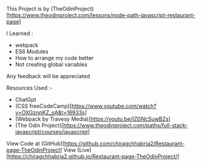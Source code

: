 This Project is by (TheOdinProject)[https://www.theodinproject.com/lessons/node-path-javascript-restaurant-page]

I Learned :
- webpack
- ES6 Modules
- How to arrange my code better
- Not creating global variables
  
Any feedback will be appreciated

Resources Used :-
- ChatGpt
- (CSS freeCodeCamp)[https://www.youtube.com/watch?v=OXGznpKZ_sA&t=16933s]
- (Webpack by Travesy Media)[https://youtu.be/IZGNcSuwBZs]
- (The Odin Project)[https://www.theodinproject.com/paths/full-stack-javascript/courses/javascript]

View Code at (GitHub)[https://github.com/chiragchhabria2/Restaurant-page-TheOdinProject]
View (Live)[https://chiragchhabria2.github.io/Restaurant-page-TheOdinProject/]
